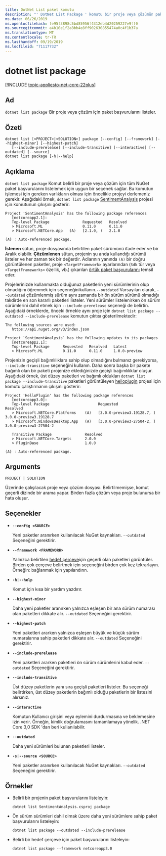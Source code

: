 ```yaml
---
title: DotNet List paket komutu
description: "' DotNet List Package ' komutu bir proje veya çözümün paket başvurularını listelemek için uygun bir seçenek sağlar."
ms.date: 06/26/2019
ms.openlocfilehash: fe95f3898c5bd85956f4312eb4d20259227e9ff0
ms.sourcegitcommit: a4b10e1f2a8bb4e8ff902630855474a0c4f1b37a
ms.translationtype: MT
ms.contentlocale: tr-TR
ms.lasthandoff: 09/19/2019
ms.locfileid: "71117732"
---
```

# <a name="dotnet-list-package"></a>dotnet list package

[!INCLUDE [topic-appliesto-net-core-22plus](../../../includes/topic-appliesto-net-core-22plus.md)]

## <a name="name"></a>Ad

`dotnet list package`-Bir proje veya çözüm için paket başvurularını listeler.

## <a name="synopsis"></a>Özeti

```dotnetcli
dotnet list [<PROJECT>|<SOLUTION>] package [--config] [--framework] [--highest-minor] [--highest-patch] 
   [--include-prerelease] [--include-transitive] [--interactive] [--outdated] [--source]
dotnet list package [-h|--help]
```

## <a name="description"></a>Açıklama

`dotnet list package` Komut belirli bir proje veya çözüm için tüm NuGet paket başvurularını listelemek için uygun bir seçenek sağlar. Bu komutun işlemesi için gereken varlıkların olması için öncelikle projeyi derlemeniz gerekir. Aşağıdaki örnek, `dotnet list package` [SentimentAnalysis](https://github.com/dotnet/samples/tree/master/machine-learning/tutorials/SentimentAnalysis) projesi için komutunun çıkışını gösterir:

```output
Project 'SentimentAnalysis' has the following package references
   [netcoreapp2.1]:
   Top-level Package               Requested   Resolved
   > Microsoft.ML                  0.11.0      0.11.0
   > Microsoft.NETCore.App   (A)   [2.1.0, )   2.1.0

(A) : Auto-referenced package.
```

**İstenen** sütun, proje dosyasında belirtilen paket sürümünü ifade eder ve bir Aralık olabilir. **Çözümlenen** sütun, projenin şu anda kullandığı sürümü listeler ve her zaman tek bir değerdir. Adlarının yanında `(A)` bir doğru görüntülenen paketler, proje `<TargetFramework>` ayarlarından (`Sdk` tür veya `<TargetFrameworks>` özellik, vb.) çıkarılan [örtük paket başvurularını](csproj.md#implicit-package-references) temsil eder.

Projelerinizde kullanmakta olduğunuz paketlerin yeni sürümlerinin olup olmadığını öğrenmek için seçeneğinikullanın.`--outdated` Varsayılan olarak, `--outdated` çözümlenmiş sürüm aynı zamanda bir ön sürüm sürümü olmadığı takdirde en son kararlı paketleri listeler. Yeni sürümler listelenirken ön sürüm sürümlerini dahil etmek için `--include-prerelease` seçeneği de belirtin. Aşağıdaki örneklerde, önceki örnekle aynı proje için `dotnet list package --outdated --include-prerelease` komutun çıktısı gösterilmektedir:

```output
The following sources were used:
   https://api.nuget.org/v3/index.json

Project `SentimentAnalysis` has the following updates to its packages
   [netcoreapp2.1]:
   Top-level Package      Requested   Resolved   Latest
   > Microsoft.ML         0.11.0      0.11.0     1.0.0-preview
```

Projenizin geçişli bağımlılıklara sahip olup olmadığını bulmanız gerekiyorsa, `--include-transitive` seçeneğini kullanın. Daha sonra başka bir pakete bağımlı olan bir paketi projenize eklediğinizde geçişli bağımlılıklar oluşur. Aşağıdaki örnek, üst düzey paketleri ve bağımlı oldukları `dotnet list package --include-transitive` paketleri görüntüleyen [helloplugin](https://github.com/dotnet/samples/tree/master/core/extensions/AppWithPlugin/HelloPlugin) projesi için komutu çalıştırmanın çıkışını gösterir:

```output
Project 'HelloPlugin' has the following package references
   [netcoreapp3.0]:
   Top-level Package                      Requested                    Resolved
   > Microsoft.NETCore.Platforms    (A)   [3.0.0-preview3.19128.7, )   3.0.0-preview3.19128.7
   > Microsoft.WindowsDesktop.App   (A)   [3.0.0-preview3-27504-2, )   3.0.0-preview3-27504-2

   Transitive Package               Resolved
   > Microsoft.NETCore.Targets      2.0.0
   > PluginBase                     1.0.0

(A) : Auto-referenced package.
```

## <a name="arguments"></a>Arguments

`PROJECT | SOLUTION`

Üzerinde çalışılacak proje veya çözüm dosyası. Belirtilmemişse, komut geçerli dizinde bir arama yapar. Birden fazla çözüm veya proje bulunursa bir hata oluşur.

## <a name="options"></a>Seçenekler

* **`--config <SOURCE>`**

  Yeni paketler aranırken kullanılacak NuGet kaynakları. `--outdated` Seçeneğini gerektirir.

* **`--framework <FRAMEWORK>`**

  Yalnızca belirtilen [hedef çerçeve](../../standard/frameworks.md)için geçerli olan paketleri görüntüler. Birden çok çerçeve belirtmek için seçeneğini birden çok kez tekrarlayın. Örneğin: bağlanmak için yapılandırın.

* **`-h|--help`**

  Komut için kısa bir yardım yazdırır.

* **`--highest-minor`**

  Daha yeni paketler aranırken yalnızca eşleşen bir ana sürüm numarası olan paketleri dikkate alır. `--outdated` Seçeneğini gerektirir.

* **`--highest-patch`**

  Yeni paketleri ararken yalnızca eşleşen büyük ve küçük sürüm numaralarına sahip paketleri dikkate alır. `--outdated` Seçeneğini gerektirir.

* **`--include-prerelease`**

  Yeni paketleri ararken paketleri ön sürüm sürümlerini kabul eder. `--outdated` Seçeneğini gerektirir.

* **`--include-transitive`**

  Üst düzey paketlerin yanı sıra geçişli paketleri listeler. Bu seçeneği belirtirken, üst düzey paketlerin bağımlı olduğu paketlerin bir listesini alırsınız.

* **`--interactive`**

  Komutun Kullanıcı girişini veya eylemini durdurmasına ve beklemesine izin verir. Örneğin, kimlik doğrulamasını tamamlamaya yönelik. .NET Core 3,0 SDK 'dan beri kullanılabilir.

* **`--outdated`**

  Daha yeni sürümleri bulunan paketleri listeler.

* **`-s|--source <SOURCE>`**

  Yeni paketler aranırken kullanılacak NuGet kaynakları. `--outdated` Seçeneğini gerektirir.

## <a name="examples"></a>Örnekler

* Belirli bir projenin paket başvurularını listeleyin:

  ```dotnetcli
  dotnet list SentimentAnalysis.csproj package
  ```

* Ön sürüm sürümleri dahil olmak üzere daha yeni sürümlere sahip paket başvurularını listeleyin:

  ```dotnetcli
  dotnet list package --outdated --include-prerelease
  ```

* Belirli bir hedef çerçeve için paket başvurularını listeleyin:

  ```dotnetcli
  dotnet list package --framework netcoreapp3.0
  ```
